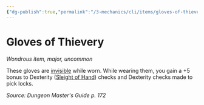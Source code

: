 ```yaml
---
{"dg-publish":true,"permalink":"/3-mechanics/cli/items/gloves-of-thievery/","tags":["ttrpg-cli/compendium/src/5e/dmg","ttrpg-cli/item/rarity/uncommon","ttrpg-cli/item/tier/major"]}
---
```


# Gloves of Thievery
*Wondrous item, major, uncommon*  



These gloves are [invisible](3-Mechanics/CLI/rules/conditions.md#Invisible) while worn. While wearing them, you gain a +5 bonus to Dexterity ([Sleight of Hand](3-Mechanics/CLI/rules/skills.md#Sleight%20of%20Hand)) checks and Dexterity checks made to pick locks.

*Source: Dungeon Master's Guide p. 172*